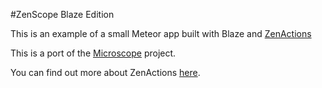#ZenScope Blaze Edition

This is an example of a small Meteor app built with Blaze and [ZenActions](https://github.com/abhiaiyer91/ZenActions)

This is a port of the [Microscope](https://github.com/SachaG/Microscope) project.

You can find out more about ZenActions [here](https://github.com/abhiaiyer91/ZenActions). 
